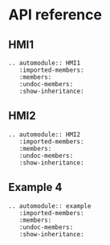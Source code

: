 # API reference

## HMI1

```{eval-rst}
.. automodule:: HMI1
   :imported-members:
   :members:
   :undoc-members:
   :show-inheritance:
```

## HMI2

```{eval-rst}
.. automodule:: HMI2
   :imported-members:
   :members:
   :undoc-members:
   :show-inheritance:
```

## Example 4
```{eval-rst}
.. automodule:: example
   :imported-members:
   :members:
   :undoc-members:
   :show-inheritance:
```

